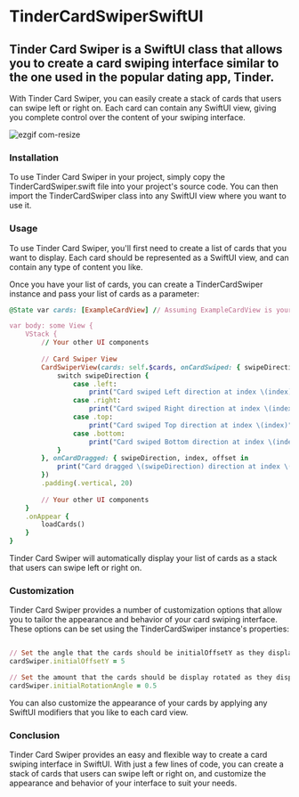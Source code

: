 # TinderCardSwiperSwiftUI

## Tinder Card Swiper is a SwiftUI class that allows you to create a card swiping interface similar to the one used in the popular dating app, Tinder.

With Tinder Card Swiper, you can easily create a stack of cards that users can swipe left or right on. Each card can contain any SwiftUI view, giving you complete control over the content of your swiping interface.

![ezgif com-resize](https://user-images.githubusercontent.com/37996543/222895736-1d0f4bda-c48e-4b1d-9441-9eaf8cb30909.gif)

### Installation
To use Tinder Card Swiper in your project, simply copy the TinderCardSwiper.swift file into your project's source code. You can then import the TinderCardSwiper class into any SwiftUI view where you want to use it.

### Usage
To use Tinder Card Swiper, you'll first need to create a list of cards that you want to display. Each card should be represented as a SwiftUI view, and can contain any type of content you like.

Once you have your list of cards, you can create a TinderCardSwiper instance and pass your list of cards as a parameter:

```ruby
@State var cards: [ExampleCardView] // Assuming ExampleCardView is your custom card view

var body: some View {
    VStack {
        // Your other UI components
        
        // Card Swiper View
        CardSwiperView(cards: self.$cards, onCardSwiped: { swipeDirection, index in
            switch swipeDirection {
                case .left:
                    print("Card swiped Left direction at index \(index)")
                case .right:
                    print("Card swiped Right direction at index \(index)")
                case .top:
                    print("Card swiped Top direction at index \(index)")
                case .bottom:
                    print("Card swiped Bottom direction at index \(index)")
            }
        }, onCardDragged: { swipeDirection, index, offset in
            print("Card dragged \(swipeDirection) direction at index \(index) with offset \(offset)")
        })
        .padding(.vertical, 20)
        
        // Your other UI components
    }
    .onAppear {
        loadCards()
    }
}


```

Tinder Card Swiper will automatically display your list of cards as a stack that users can swipe left or right on.

### Customization
Tinder Card Swiper provides a number of customization options that allow you to tailor the appearance and behavior of your card swiping interface. These options can be set using the TinderCardSwiper instance's properties:

```ruby

// Set the angle that the cards should be initialOffsetY as they display in stack
cardSwiper.initialOffsetY = 5

// Set the amount that the cards should be display rotated as they display in stack
cardSwiper.initialRotationAngle = 0.5

```

You can also customize the appearance of your cards by applying any SwiftUI modifiers that you like to each card view.

### Conclusion
Tinder Card Swiper provides an easy and flexible way to create a card swiping interface in SwiftUI. With just a few lines of code, you can create a stack of cards that users can swipe left or right on, and customize the appearance and behavior of your interface to suit your needs.
